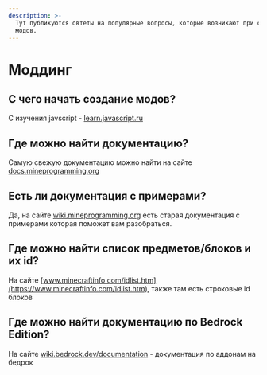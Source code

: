 ```yaml
---
description: >-
  Тут публикуются овтеты на популярные вопросы, которые возникают при создании
  модов.
---
```


# Моддинг

## С чего начать создание модов?

С изучения javscript -  [learn.javascript.ru](https://learn.javascript.ru)

## Где можно найти документацию?

Самую свежую документацию можно найти на сайте [docs.mineprogramming.org](https://docs.mineprogramming.org/)

## Есть ли документация с примерами?

Да, на сайте  [wiki.mineprogramming.org](https://wiki.mineprogramming.org/) есть старая документация с примерами которая поможет вам разобраться.

## Где можно найти список предметов/блоков и их id?

На сайте [www.minecraftinfo.com/idlist.htm](https://www.minecraftinfo.com/idlist.htm), также там есть строковые id блоков

## Где можно найти документацию по Bedrock Edition?

На сайте [wiki.bedrock.dev/documentation](https://wiki.bedrock.dev/documentation/) - документация по аддонам на бедрок

